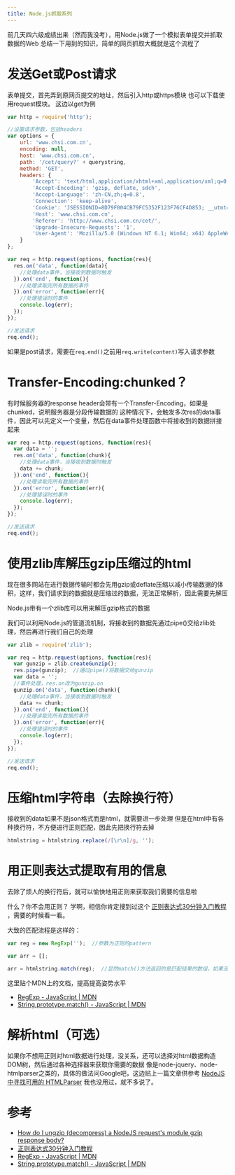 ```yaml
---
title: Node.js抓取系列
---
```


前几天四六级成绩出来（然而我没考），用Node.js做了一个模拟表单提交并抓取数据的Web
总结一下用到的知识，简单的网页抓取大概就是这个流程了

# 发送Get或Post请求

表单提交，首先弄到原网页提交的地址，然后引入http或https模块
也可以下载使用request模块。
这边以get为例

```javascript
var http = require('http');

//设置请求参数，包括headers
var options = {
    url: 'www.chsi.com.cn',
    encoding: null,
    host: 'www.chsi.com.cn',
    path: '/cet/query?' + querystring,
    method: 'GET',
    headers: {
        'Accept': 'text/html,application/xhtml+xml,application/xml;q=0.9,image/webp,*/*;q=0.8',
        'Accept-Encoding': 'gzip, deflate, sdch',
        'Accept-Language': 'zh-CN,zh;q=0.8',
        'Connection': 'keep-alive',
        'Cookie': 'JSESSIONID=8D79F004CB79FC5352F123F76CF4D853; __utmt=1; __utma=65168252.1576213452.1471513579.1471575867.1471575870.3; __utmb=65168252.5.10.1471575870; __utmc=65168252; __utmz=65168252.1471575870.3.3.utmcsr=baidu|utmccn=(organic)|utmcmd=organic|utmctr=%E5%AD%A6%E4%BF%A1%E7%BD%91',
        'Host': 'www.chsi.com.cn',
        'Referer': 'http://www.chsi.com.cn/cet/',
        'Upgrade-Insecure-Requests': '1',
        'User-Agent': 'Mozilla/5.0 (Windows NT 6.1; Win64; x64) AppleWebKit/537.36 (KHTML, like Gecko) Chrome/52.0.2743.116 Safari/537.36'
    }
};

var req = http.request(options, function(res){
  res.on('data', function(data){
    //处理data事件，当接收到数据时触发
  }).on('end', function(){
    //处理读取完所有数据的事件
  }).on('error', function(err){
    //处理错误时的事件
    console.log(err);
  });
});

//发送请求
req.end();
```

如果是post请求，需要在`req.end()`之前用`req.write(content)`写入请求参数

# Transfer-Encoding:chunked？

有时候服务器的response header会带有一个Transfer-Encoding，如果是chunked，说明服务器是分段传输数据的
这种情况下，会触发多次res的data事件，因此可以先定义一个变量，然后在data事件处理函数中将接收到的数据拼接起来

```javascript
var req = http.request(options, function(res){
  var data = '';
  res.on('data', function(chunk){
    //处理data事件，当接收到数据时触发
    data += chunk;
  }).on('end', function(){
    //处理读取完所有数据的事件
  }).on('error', function(err){
    //处理错误时的事件
    console.log(err);
  });
});

//发送请求
req.end();
```

# 使用zlib库解压gzip压缩过的html

现在很多网站在进行数据传输时都会先用gzip或deflate压缩以减小传输数据的体积，这样，我们请求到的数据就是压缩过的数据，无法正常解析，因此需要先解压

Node.js带有一个zlib库可以用来解压gzip格式的数据

我们可以利用Node.js的管道流机制，将接收到的数据先通过pipe()交给zlib处理，然后再进行我们自己的处理

```javascript
var zlib = require('zlib');

var req = http.request(options, function(res){
  var gunzip = zlib.createGunzip();
  res.pipe(gunzip);  //通过pipe()将数据交给gunzip
  var data = '';
  //事件处理，res.on改为gunzip.on
  gunzip.on('data', function(chunk){
    //处理data事件，当接收到数据时触发
    data += chunk;
  }).on('end', function(){
    //处理读取完所有数据的事件
  }).on('error', function(err){
    //处理错误时的事件
    console.log(err);
  });
});

//发送请求
req.end();
```

# 压缩html字符串（去除换行符）

接收到的data如果不是json格式而是html，就需要进一步处理
但是在html中有各种换行符，不方便进行正则匹配，因此先把换行符去掉

```javascript
htmlstring = htmlstring.replace(/[\r\n]/g, '');
```

# 用正则表达式提取有用的信息

去除了烦人的换行符后，就可以愉快地用正则来获取我们需要的信息啦

什么？你不会用正则？
学啊，相信你肯定搜到过这个 [正则表达式30分钟入门教程][] ，需要的时候看一看。

大致的匹配流程是这样的：

```javascript
var reg = new RegExp('');  //参数为正则的pattern

var arr = [];

arr = htmlstring.match(reg);  //显然match()方法返回的是匹配结果的数组，如果没有结果则返回null
```

这里贴个MDN上的文档，提高提高姿势水平
* [RegExp - JavaScript \| MDN][]
* [String.prototype.match() - JavaScript \| MDN][]

# 解析html（可选）

如果你不想用正则对html数据进行处理，没关系，还可以选择对html数据构造DOM树，然后通过各种选择器来获取你需要的数据
像是node-jquery、node-htmlparser之类的，具体的做法问Google吧，这边贴上一篇文章供参考 [NodeJS 中寻找可用的 HTMLParser][]
我也没用过，就不多说了。

# 参考

* [How do I ungzip (decompress) a NodeJS request's module gzip response body?][]
* [正则表达式30分钟入门教程][]
* [RegExp - JavaScript \| MDN][]
* [String.prototype.match() - JavaScript \| MDN][]




[How do I ungzip (decompress) a NodeJS request's module gzip response body?]: http://stackoverflow.com/questions/12148948/how-do-i-ungzip-decompress-a-nodejs-requests-module-gzip-response-body
[正则表达式30分钟入门教程]: http://www.jb51.net/tools/zhengze.html
[RegExp - JavaScript \| MDN]: https://developer.mozilla.org/zh-CN/docs/Web/JavaScript/Reference/Global_Objects/RegExp
[String.prototype.match() - JavaScript \| MDN]: https://developer.mozilla.org/zh-CN/docs/Web/JavaScript/Reference/Global_Objects/String/match
[NodeJS 中寻找可用的 HTMLParser]: https://cnodejs.org/topic/4fa0d3a1cc088b063a2e04a2
